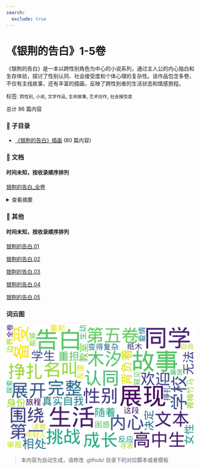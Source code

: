 ```yaml
---
search:
  exclude: true
---
```



# 《银荆的告白》1-5卷

《银荆的告白》是一本以跨性别角色为中心的小说系列，通过主人公的内心独白和生存体验，探讨了性别认同、社会接受度和个体心理的复杂性。该作品包含多卷，不仅有主线故事，还有丰富的插画，反映了跨性别者的生活状态和情感旅程。


标签: `跨性别`, `小说`, `文学作品`, `生命故事`, `艺术创作`, `社会接受度`


总计 86 篇内容


### 📁 子目录

- [《银荆的告白》插画](《银荆的告白》插画) (80 篇内容)


### 📄 文档


#### 时间未知，按收录顺序排列



[银荆的告白_全卷](银荆的告白_全卷_page.md)<details><summary>查看摘要</summary>

本文件是《银荆的告白》的第一到第五卷的完整文本，讲述了一位名叫槻木汐的高中生的成长故事。故事围绕汐的生活与内心挣扎展开，特别是在性别认同方面所面临的挑战和变化。汐在学校里是一位备受欢迎的学生，但在与同学们的相处中，背负着无法展现真实自我的重担。随着汐决定以女性身份生活，教室里的气氛变得复杂，许多同学的反应生动地展现了他们对这一变化的困惑与接受。汐在这段旅程中也重新审视了与青梅竹马纸木的关系，并在友谊与爱情的边界上掙扎。通过汐的视角，读者能够窥见年轻人在寻求自我认同时所经历的痛苦与探索。
</details>



### 📎 其他


#### 时间未知，按收录顺序排列



[银荆的告白.01](银荆的告白.01.epub)


[银荆的告白.02](银荆的告白.02.epub)


[银荆的告白.03](银荆的告白.03.epub)


[银荆的告白.04](银荆的告白.04.epub)


[银荆的告白.05](银荆的告白.05.epub)


### 词云图

![./文学作品和艺术创作/小说/《银荆的告白》1-5卷摘要词云图](abstracts_wordcloud.png)


> 本内容为自动生成，请修改 .github/ 目录下的对应脚本或者模板
